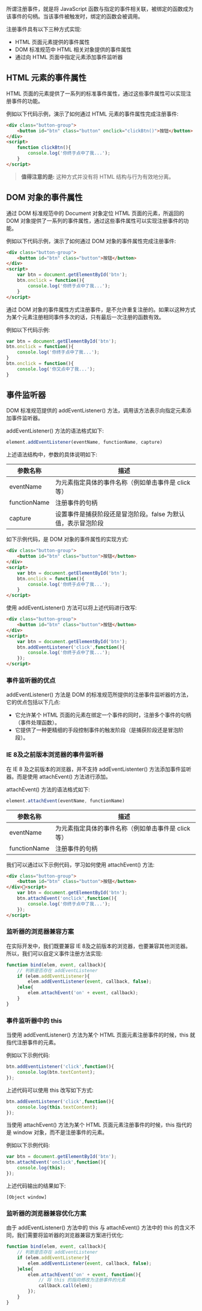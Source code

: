 所谓注册事件，就是将 JavaScript 函数与指定的事件相关联，被绑定的函数成为该事件的句柄。当该事件被触发时，绑定的函数会被调用。
注册事件具有以下三种方式实现:- HTML 页面元素提供的事件属性
- DOM 标准规范中 HTML 相关对象提供的事件属性- 通过向 HTML 页面中指定元素添加事件监听器## HTML 元素的事件属性HTML 页面的元素提供了一系列的标准事件属性，通过这些事件属性可以实现注册事件的功能。例如以下代码示例，演示了如何通过 HTML 元素的事件属性完成注册事件:

```html
<div class="button-group">    <button id="btn" class="button" onclick="clickBtn()">按钮</button></div><script>    function clickBtn(){        console.log('你终于点中了我...');    }</script>
```

> **值得注意的是:** 这种方式并没有将 HTML 结构与行为有效地分离。

## DOM 对象的事件属性

通过 DOM 标准规范中的 Document 对象定位 HTML 页面的元素，所返回的 DOM 对象提供了一系列的事件属性，通过这些事件属性可以实现注册事件的功能。

例如以下代码示例，演示了如何通过 DOM 对象的事件属性完成注册事件:

```html
<div class="button-group">    <button id="btn" class="button">按钮</button></div><script>    var btn = document.getElementById('btn');
    btn.onclick = function(){
        console.log('你终于点中了我...');
    }</script>
```

通过 DOM 对象的事件属性方式注册事件，是不允许重复注册的。如果以这种方式为某个元素注册相同事件多次的话，只有最后一次注册的函数有效。

例如以下代码示例:

```javascript
var btn = document.getElementById('btn');
btn.onclick = function(){
    console.log('你终于点中了我...');
}
btn.onclick = function(){
    console.log('你又点中了我...');
}
```

## 事件监听器

DOM 标准规范提供的 addEventListener() 方法，调用该方法表示向指定元素添加事件监听器。

addEventListener() 方法的语法格式如下:

```javascript
element.addEventListener(eventName, functionName, capture)
```

上述语法结构中，参数的具体说明如下:

| 参数名称 | 描述 |
| --- | --- |
| eventName | 为元素指定具体的事件名称（例如单击事件是 click 等）|
| functionName | 注册事件的句柄 |
| capture | 设置事件是捕获阶段还是冒泡阶段。false 为默认值，表示冒泡阶段 |

如下示例代码，是 DOM 对象的事件属性的实现方式:

```html
<div class="button-group">    <button id="btn" class="button">按钮</button></div><script>    var btn = document.getElementById('btn');
    btn.onclick = function(){
        console.log('你终于点中了我...');
    }</script>
```

使用 addEventListener() 方法可以将上述代码进行改写:

```html
<div class="button-group">    <button id="btn" class="button">按钮</button></div><script>    var btn = document.getElementById('btn');
    btn.addEventListener('click',function(){
    	console.log('你终于点中了我...');
    });</script>
```

### 事件监听器的优点

addEventListener() 方法是 DOM 的标准规范所提供的注册事件监听器的方法，它的优点包括以下几点:

- 它允许某个 HTML 页面的元素在绑定一个事件的同时，注册多个事件的句柄（事件处理函数）。
- 它提供了一种更精细的手段控制事件的触发阶段（是捕获阶段还是冒泡阶段）。

### IE 8及之前版本浏览器的事件监听器

在 IE 8 及之前版本的浏览器，并不支持 addEventListenter() 方法添加事件监听器。而是使用 attachEvent() 方法进行添加。

attachEvent() 方法的语法格式如下:

```javascript
element.attachEvent(eventName, functionName)
```

| 参数名称 | 描述 |
| --- | --- |
| eventName | 为元素指定具体的事件名称（例如单击事件是 click 等）|
| functionName | 注册事件的句柄 |

我们可以通过以下示例代码，学习如何使用 attachEvent() 方法:

```html
<div class="button-group">
    <button id="btn" class="button">按钮</button>
</div><script>
    var btn = document.getElementById('btn');
    btn.attachEvent('onclick',function(){
        console.log('你终于点中了我...');
    });
</script>
```

### 监听器的浏览器兼容方案

在实际开发中，我们既要兼容 IE 8及之前版本的浏览器，也要兼容其他浏览器。所以，我们可以自定义事件注册方法实现:

```javascript
function bind(elem, event, callback){
	// 判断是否存在 addEventListener
	if (elem.addEventListener){
		elem.addEventListener(event, callback, false);
	}else{
		elem.attachEvent('on' + event, callback);
	}
}
```

### 事件监听器中的 this

当使用 addEventListener() 方法为某个 HTML 页面元素注册事件的时候，this 就指代注册事件的元素。

例如以下示例代码:

```javascript
btn.addEventListener('click',function(){
    console.log(btn.textContent);
});
```

上述代码可以使用 this 改写如下方式:

```javascript
btn.addEventListener('click',function(){
    console.log(this.textContent);
});
```

当使用 attachEvent() 方法为某个 HTML 页面元素注册事件的时候，this 指代的是 window 对象，而不是注册事件的元素。

例如以下示例代码:

```javascript
var btn = document.getElementById('btn');
btn.attachEvent('onclick',function(){
    console.log(this);
});
```

上述代码输出的结果如下:

```
[Object window]
```

### 监听器的浏览器兼容优化方案

由于 addEventListener() 方法中的 this 与 attachEvent() 方法中的 this 的含义不同，我们需要将监听器的浏览器兼容方案进行优化:

```javascript
function bind(elem, event, callback){
    // 判断是否存在 addEventListener
    if (elem.addEventListener){
        elem.addEventListener(event, callback, false);
    }else{
        elem.attachEvent('on' + event, function(){
            // 将 this 的指向修改为注册事件的元素
            callback.call(elem);
        });
    }
}
```

